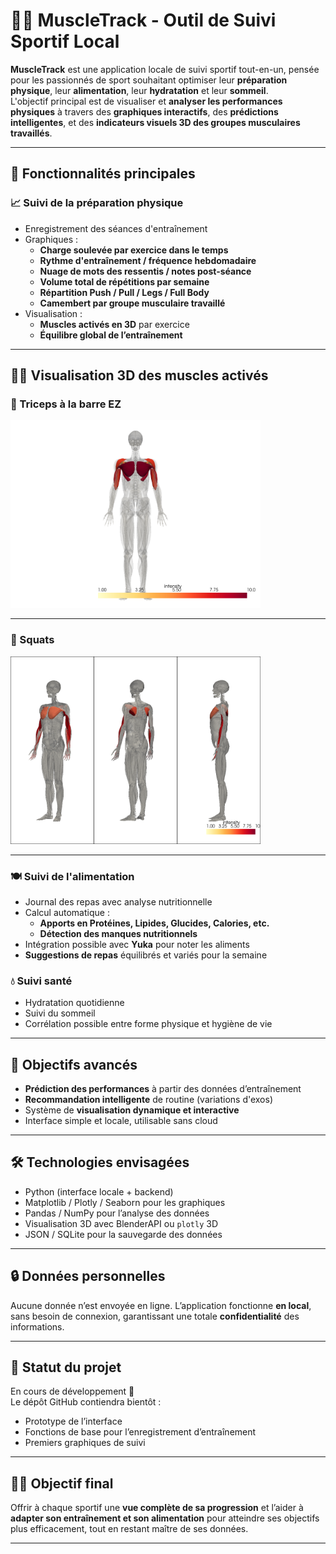 # 🏋️‍♂️ MuscleTrack - Outil de Suivi Sportif Local

**MuscleTrack** est une application locale de suivi sportif tout-en-un, pensée pour les passionnés de sport souhaitant optimiser leur **préparation physique**, leur **alimentation**, leur **hydratation** et leur **sommeil**.  
L'objectif principal est de visualiser et **analyser les performances physiques** à travers des **graphiques interactifs**, des **prédictions intelligentes**, et des **indicateurs visuels 3D des groupes musculaires travaillés**.

---

## 🚀 Fonctionnalités principales

### 📈 Suivi de la préparation physique
- Enregistrement des séances d'entraînement
- Graphiques :
  - **Charge soulevée par exercice dans le temps**
  - **Rythme d'entraînement / fréquence hebdomadaire**
  - **Nuage de mots des ressentis / notes post-séance**
  - **Volume total de répétitions par semaine**
  - **Répartition Push / Pull / Legs / Full Body**
  - **Camembert par groupe musculaire travaillé**
- Visualisation :
  - **Muscles activés en 3D** par exercice
  - **Équilibre global de l’entraînement**

---

## 🧍‍♂️ Visualisation 3D des muscles activés

### 🔹 Triceps à la barre EZ  
<img src="assets/triceps_barre_ez_3D.png" alt="Triceps à la barre EZ" width="400"/>

---

### 🔹 Squats  
<img src="assets/squats_3D.png" alt="Squats" width="400"/>

---



### 🍽️ Suivi de l'alimentation
- Journal des repas avec analyse nutritionnelle
- Calcul automatique :
  - **Apports en Protéines, Lipides, Glucides, Calories, etc.**
  - **Détection des manques nutritionnels**
- Intégration possible avec **Yuka** pour noter les aliments
- **Suggestions de repas** équilibrés et variés pour la semaine

### 💧 Suivi santé
- Hydratation quotidienne
- Suivi du sommeil
- Corrélation possible entre forme physique et hygiène de vie

---

## 🔮 Objectifs avancés

- **Prédiction des performances** à partir des données d’entraînement
- **Recommandation intelligente** de routine (variations d'exos)
- Système de **visualisation dynamique et interactive**
- Interface simple et locale, utilisable sans cloud

---

## 🛠️ Technologies envisagées
- Python (interface locale + backend)
- Matplotlib / Plotly / Seaborn pour les graphiques
- Pandas / NumPy pour l’analyse des données
- Visualisation 3D avec BlenderAPI ou `plotly` 3D
- JSON / SQLite pour la sauvegarde des données

---

## 🔒 Données personnelles
Aucune donnée n’est envoyée en ligne. L’application fonctionne **en local**, sans besoin de connexion, garantissant une totale **confidentialité** des informations.

---

## 📌 Statut du projet
En cours de développement 🚧  
Le dépôt GitHub contiendra bientôt :
- Prototype de l’interface
- Fonctions de base pour l’enregistrement d’entraînement
- Premiers graphiques de suivi

---

## 🙋‍♂️ Objectif final
Offrir à chaque sportif une **vue complète de sa progression** et l’aider à **adapter son entraînement et son alimentation** pour atteindre ses objectifs plus efficacement, tout en restant maître de ses données.

---

